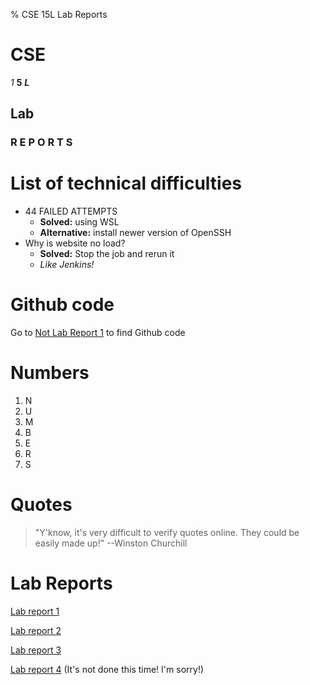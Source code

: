 % CSE 15L Lab Reports

# CSE

*1*
**5**
***L***

## Lab

### R E P O R T S


# List of technical difficulties

* 44 FAILED ATTEMPTS
    * **Solved:** using WSL
    * **Alternative:** install newer version of OpenSSH
* Why is website no load?
    * **Solved:** Stop the job and rerun it
    * *Like Jenkins!*

# Github code

Go to [Not Lab Report 1](not-lab-report-1-week-2.html) to find Github code

# Numbers

1. N
1. U
1. M
1. B
1. E
1. R
1. S

# Quotes

> "Y'know, it's very difficult to verify quotes online. They could be easily made up!" --Winston Churchill

# Lab Reports

[Lab report 1](Week2LabReport.html)

[Lab report 2](Week4LabReport2.html)

[Lab report 3](Week6LabReport3.html)

[Lab report 4](Week8LabReport4.html) (It's not done this time! I'm sorry!)
